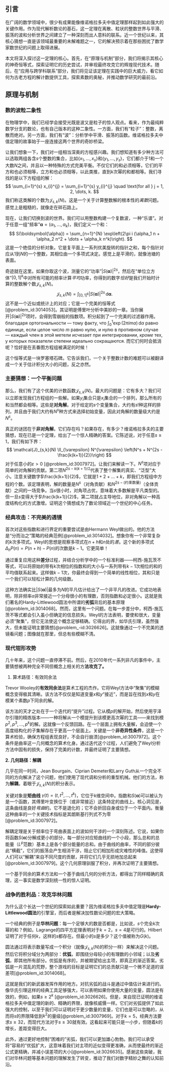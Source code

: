 ## 引言
在广阔的数学领域中，很少有成果能像维诺格拉多夫中值定理那样起到如此强大的关键作用。作为现代解析数论的基石，这一定理在离散、粒状的整数世界与平滑、振荡的波和分析世界之间建立了一种深刻而出人意料的联系。近一个世纪以来，其核心猜想一直是该领域最重要的未解难题之一，它的解决预示着在那些困扰了数学家数世纪的问题上取得进展。

本文将深入探讨这一定理的核心。首先，在“原理与机制”部分，我们将揭示其核心的神奇恒等式，探索证明它的历史尝试，并审视最终攻克它的辉煌现代技术。随后，在“应用与跨学科联系”部分，我们将见证该定理在实践中的巨大威力，看它如何为古老方程的解计数提供工具，探索素数的奥秘，并推动数学研究的最前沿。

## 原理与机制

### 数的波粒二象性

在物理学中，我们已经学会接受光既是波又是粒子的惊人观点。看来，作为最纯粹数学分支的数论，也有自己版本的这种二象性。一方面，我们有“粒子”：整数，离散而绝对。另一方面，我们有“波”：分析学中平滑、振荡的函数。维诺格拉多夫中值定理的故事始于一座连接这两个世界的奇妙桥梁。

让我们想象一下，我们对一组相当深奥的方程感兴趣。我们想知道有多少种方法可以选取两组各含$s$个整数的集合，比如$\{x_1, \dots, x_s\}$和$\{y_1, \dots, y_s\}$，它们都介于1和一个大数$N$之间，并且以一种特殊的方式完美平衡。不仅它们的和必须相等，它们的平方和也必须相等，立方和也必须相等，以此类推，直到$k$次幂的和都相等。我们寻找的是以下方程组的解：
$$
\sum_{i=1}^{s} x_{i}^{j} = \sum_{i=1}^{s} y_{i}^{j} \quad \text{for all } j = 1, 2, \dots, k.
$$
我们称这类解的个数为$\mathcal{J}_{s,k}(N)$。这是一个关于计算整数解的根本性的*离散*问题。感觉上是粗糙的，就像走在碎石路上。

现在，让我们切换到波的世界。我们可以用整数构建一个复数波，一种“乐谱”。对于任意一组“频率”$\boldsymbol{\alpha} = (\alpha_1, \dots, \alpha_k)$，我们定义一个和：
$$
S(\boldsymbol{\alpha}) = \sum_{n=1}^{N} \exp\left(2\pi i (\alpha_1 n + \alpha_2 n^2 + \dots + \alpha_k n^k)\right).
$$
这是一个绝佳的分析对象。它是复平面上一系列优美旋转的指针之和，每个指针对应从1到$N$的一个整数，其相位由一个多项式决定。感觉上是平滑的，就像池塘的表面。

奇迹就在这里。如果你取这个波，测量它的“功率”$|S(\boldsymbol{\alpha})|^{2s}$，然后在“单位立方体”$[0,1]^k$中对所有可能的频率计算*平均*功率，你得到的数字*恰好*是我们开始时计算的整数解个数$\mathcal{J}_{s,k}(N)$。
$$
\mathcal{J}_{s,k}(N) = \int_{[0,1]^k} |S(\boldsymbol{\alpha})|^{2s} \, \mathrm{d}\boldsymbol{\alpha}.
$$
这不是一个近似或统计上的对应；它是一个完美的恒等式[@problem_id:3014053]。其证明是傅里叶分析中美妙的一章。当你展开$|S(\boldsymbol{\alpha})|^{2s}$项时，会得到雪崩般的指数项。积分起到了一个完美的过滤器作用。 благодаря ортогональности — тому факту, что $\int_0^1 \exp(2\pi i m \alpha) \, \mathrm{d}\alpha$ равно единице, если целое число $m$ равно нулю, и нулю в противном случае — каждый член в этой метели исчезает при интегрировании, *кроме* тех, у которых показатели степени идеально сокращаются. 而它们何时会抵消呢？恰好是在丢番图方程组被满足的时候！

这个恒等式是一块罗塞塔石碑。它告诉我们，一个关于整数计数的难题可以被翻译成一个关于估计积分大小的问题，反之亦然。

### 主要猜想：一个平衡问题

那么，我们有了这个优美的计数函数$\mathcal{J}_{s,k}(N)$。最大的问题是：它有多大？我们可以立即发现我们方程组的一些解。如果$y_i$集合只是$x_i$集合的一个排列，那么所有的和当然都会相等。这些是**对角解**。对于给定的$s$个变量集合，大约有$s!$种这样的排列，并且由于我们大约有$N^s$种方式来选择初始变量，因此对角解的数量级大约是$N^s$。

真正的谜团在于**非对角解**。它们存在吗？如果存在，有多少？维诺格拉多夫的主要猜想，现在已是一个定理，给出了一个惊人精确的答案。它陈述说，对于任意$s \ge 1$，我们有如下界：
$$
\mathcal{J}_{s,k}(N) \ll_{\varepsilon} N^{\varepsilon} \left(N^s + N^{2s - \frac{k(k+1)}{2}}\right)
$$
对于任意小的$\varepsilon \gt 0$ [@problem_id:3007972]。让我们来解读一下。$N^s$项对应于简单的对角解的贡献。第二项$N^{2s - k(k+1)/2}$代表了整个解集的真实、“泛型”大小。注意关键数字$\frac{k(k+1)}{2}$，它就是$1+2+\dots+k$，即我们方程组中方程的个数。该定理表明，解的数量是$N^s$（对角贡献）和$N^{2s - (\text{约束数量})}$（全体贡献）之间的一场竞争。当$s$很小时，对角项占优，意味着大多数解是平凡类型的。但一旦$s$变得大于$\frac{k(k+1)}{2}$，第二项就占主导地位，非对角解以一种高度结构化的方式激增。证明这个猜想成为了数论领域近一个世纪的中心任务。

### 经典攻击：不完美的透镜

首次对这些指数和进行界定的重要尝试是由Hermann Weyl做出的。他的方法是“分而治之”策略的经典范例[@problem_id:3014032]。想象你有一个非常复杂的$k$次多项式。Weyl的思想是观察多项式在$n+h$和$n$处的*差*。这个新的多项式$\Delta_h P(n) = P(n+h) - P(n)$的次数是$k-1$。它更简单！

通过重复应用这种**差分**过程，并结合分析学中的一个标准利器——柯西-施瓦茨不等式，可以将原始的带有$k$次相位的指数和的大小与一系列带有$k-1$次相位的和的平均值联系起来。这样做$k-1$次，你最终会得到一个简单的线性相位，其和只是一个我们可以轻松计算的几何级数。

这种方法确实比$|S(\boldsymbol{\alpha})|$最多为$N$的平凡估计给出了一个非平凡的改进。它成功地表明，除非频率$\alpha$非常接近一个分母很小的有理数，否则指数和必定很小。这就是我们著名的Hardy-Littlewood圆法中所谓的**劣弧**背后的基本原理[@problem_id:3014068]。然而，这里有一个问题。在每一步差分中，柯西-施瓦茨不等式都会引入虽小但确定的信息损失。Weyl的方法表明，要使和很大，变量必须“聚集”，但它无法使这个概念足够精确。它得出的界，如华氏引理，虽然强大，但未能证明主要猜想[@problem_-id:3026626]。这就像通过一个不完美的透镜看问题；图像就在那里，但总有些模糊不清。

### 现代钳形攻势

几十年来，这个问题一直停滞不前。然后，在2010年代一系列非凡的事件中，主要猜想被两种完全不同但概念上相关的方**法攻克了。**

1. 算术路径：有效同余法

Trevor Wooley的**有效同余法**是算术工程的杰作。它将Weyl方法中“聚集”的模糊概念变得极其清晰。该方法不仅仅是知道变量$x$和$y$“接近”，而是旨在找到$x$和$y$在模某个素数$p$下同余的解。

该方法的天才之处在于一个迭代的“提升”过程。它从模$p$的解开始，然后使用亨泽尔引理的精炼版本——一种将解从一个模提升到该模更高次幂的工具——来找到模$p^2, p^3, \dots, p^k$的解。这就像一个反馈回路。在一个层面上拥有大量解，会迫使一个高度结构化的子集解存在于更高一个层面上。关键是一个**非奇异性条件**，这是一个算术检验，确保方程组表现良好，不会自行崩溃[@problem_id:3007972]。这个条件是曲率这一几何概念的算术化身。通过迭代这个过程，人们避免了Weyl分析方法中固有的损失，保持了完美的计数，并最终证明了主要猜想。

**2. 几何路径：解耦**

几乎在同一时间，Jean Bourgain、Ciprian Demeter和Larry Guth从一个完全不同的方向解决了这个问题，他们使用了现代调和分析的重型机械。他们的方法，称为**解耦**，着眼于$\mathcal{J}_{s,k}(N)$的积分表示。

关键对象是**矩曲线** $\gamma(t) = (t, t^2, \dots, t^k)$，它位于$k$维空间中。指数和$S(\boldsymbol{\alpha})$可以被认为是一个函数，其傅里叶变换位于（或非常接近）这条特定的曲线上。核心洞见是，这条曲线是良好*弯曲*的。它不是退化的；它不会折回自身或位于一个平面内。衡量这种曲率的一个关键技术指标是其朗斯基行列式不为零[@problem_id:3007972]。

解耦定理是关于频率位于弯曲表面上的波如何干涉的一个深刻陈述。它说，如果你将函数$S(\boldsymbol{\alpha})$分解成更小的部分，每一部分对应矩曲线的一个小段，那么总和的总能量（$L^p$范数）基本上是各个部分能量的总和。由于曲线的曲率，不同的部分彼此“横截”，它们的振荡会产生相消干涉，阻止它们相加形成灾难性的峰值。这使得人们可以“解耦”来自不同尺度的贡献，并将它们几乎无损地加总起来[@problem_id:3007979]。这个几何原理驯服了积分，并再次证明了主要猜想。

一个基于同余的算术方法和一个基于曲线几何的分析方法，都得出了同样精确的真理，这一事实是数学深刻统一性的惊人证明。

### 战争的胜利品：攻克华林问题

为什么这个长达一个世纪的探索如此重要？因为维诺格拉多夫中值定理是**Hardy-Littlewood圆法**的引擎室，而后者是解决加性数论问题的宏大策略。

一个经典的例子是**华林问题**：每一个足够大的数是否都是，比如说，$s$个完全$k$次幂的和？例如，Lagrange的四平方定理表明对于$k=2$，$s=4$是可行的。Hilbert证明了对于任何$k$，这样的$s$都存在。但最小的$s$是多少？这个值被称为$G(k)$。

圆法通过将表示数量写成一个积分（就像$\mathcal{J}_{s,k}(N)$的积分一样）来解决这个问题。然后它将积分域分为两部分：**优弧**，即围绕分母较小的有理数的小邻域；以及**劣弧**，即其他所有部分。优弧是有序的，并被期望给出主项，即真正的渐近答案。劣弧是一片混乱的荒野，整个游戏的目标是证明它们的总贡献只是一个微不足道的误差项[@problem_id:3014068]。

这就是我们的新武器发挥作用的地方。对抗劣弧的战斗是通过中值估计来进行的。像华氏引理这样的经典工具足够强大，可以表明如果你使用大量的变量，圆法是有效的，例如，如果$s \ge 2^k$ [@problem_id:3026626]。但是，来自现已证明的维诺格拉多夫中值定理的新的、精确的界限，就像核威慑一样。它们对劣弧提供了如此强大的控制，以至于我们可以证明对于更少数量的变量，它们也是可以忽略的，从而将$s$的界限降低到$k^2$的量级[@problem_id:3007969]。对于$k=5$，经典方法要求$s \ge 32$，而现代方法对于$s \ge 30$就有效。这看起来可能只是一小步，但随着$k$的增长，差距变得巨大。

此外，通过更好地控制“困难的”劣弧，我们可以更加雄心勃勃。我们可以承受将“容易的”优弧扩大，这意味着我们对主项的近似变得更准确，从而使最终的渐近公式更精确，并减小误差项的大小[@problem_id:3026635]。感谢这些突破，我们对华林问题等基本问题的理解发生了转变，推动了我们对数字精妙之舞的认知前沿。

